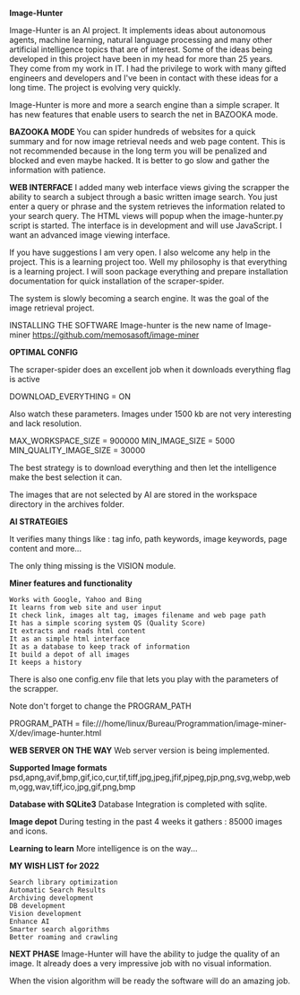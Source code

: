 **Image-Hunter**

Image-Hunter is an AI project. It implements ideas about autonomous agents, machine learning, natural language processing and many other artificial intelligence topics that are of interest. Some of the ideas being developed in this project have been in my head for more than 25 years. They come from my work in IT. I had the privilege to work with many gifted engineers and developers and I've been in contact with these ideas for a long time. The project is evolving very quickly.

Image-Hunter is more and more a search engine than a simple scraper. It has new features that enable users to search the net in BAZOOKA mode.

**BAZOOKA MODE**
You can spider hundreds of websites for a quick summary and for now image retrieval needs and web page content. This is not recommended because in the long term you will be penalized and blocked and even maybe hacked. It is better to go slow and gather the information with patience.

**WEB INTERFACE**
I added many web interface views giving the scrapper the ability to search a subject through a basic written image search. You just enter a query or phrase and the system retrieves the information related to your search query. The HTML views will popup when the image-hunter.py script is started. The interface is in development and will use JavaScript. I want an advanced image viewing interface.

If you have suggestions I am very open.  I also welcome any help in the project. This is a learning project too. Well my philosophy is that everything is a learning project. I will soon package everything and prepare installation documentation for quick installation of the scraper-spider.

The system is slowly becoming a search engine. It was the goal of the image retrieval project.

INSTALLING THE SOFTWARE
Image-hunter is the new name of Image-miner
https://github.com/memosasoft/image-miner

**OPTIMAL CONFIG**

The scraper-spider does an excellent job when it downloads everything flag is active

DOWNLOAD_EVERYTHING = ON

Also watch these parameters. Images under 1500 kb are not very interesting and lack resolution.

MAX_WORKSPACE_SIZE = 900000
MIN_IMAGE_SIZE = 5000
MIN_QUALITY_IMAGE_SIZE = 30000

The best strategy is to download everything and then let the intelligence make the best selection it can.

The images that are not selected by AI are stored in the workspace directory in the archives folder. 

**AI STRATEGIES**

It verifies many things like : tag info, path keywords, image keywords, page content and more...

The only thing missing is the VISION module.

**Miner features and functionality**

    Works with Google, Yahoo and Bing
    It learns from web site and user input
    It check link, images alt tag, images filename and web page path
    It has a simple scoring system QS (Quality Score)
    It extracts and reads html content
    It as an simple html interface
    It as a database to keep track of information
    It build a depot of all images
    It keeps a history


There is also one config.env file that lets you play with the parameters of the scrapper.

Note don't forget to change the PROGRAM_PATH

PROGRAM_PATH = file:///home/linux/Bureau/Programmation/image-miner-X/dev/image-hunter.html

**WEB SERVER ON THE WAY**
Web server version is being implemented.  

**Supported Image formats**
psd,apng,avif,bmp,gif,ico,cur,tif,tiff,jpg,jpeg,jfif,pjpeg,pjp,png,svg,webp,webm,ogg,wav,tiff,ico,jpg,gif,png,bmp

**Database with SQLite3**
Database Integration is completed with sqlite.

**Image depot**
During testing in the past 4 weeks it gathers : 85000 images and icons.

**Learning to learn**
More intelligence is on the way...

**MY WISH LIST for 2022**

    Search library optimization
    Automatic Search Results
    Archiving development  
    DB development
    Vision development
    Enhance AI  
    Smarter search algorithms
    Better roaming and crawling

**NEXT PHASE**
Image-Hunter will have the ability to judge the quality of an image. It already does a very impressive job with no visual information.

When the vision algorithm will be ready the software will do an amazing job.
